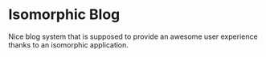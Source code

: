 Isomorphic Blog
=================

Nice blog system that is supposed to provide an awesome user experience thanks to an isomorphic application.